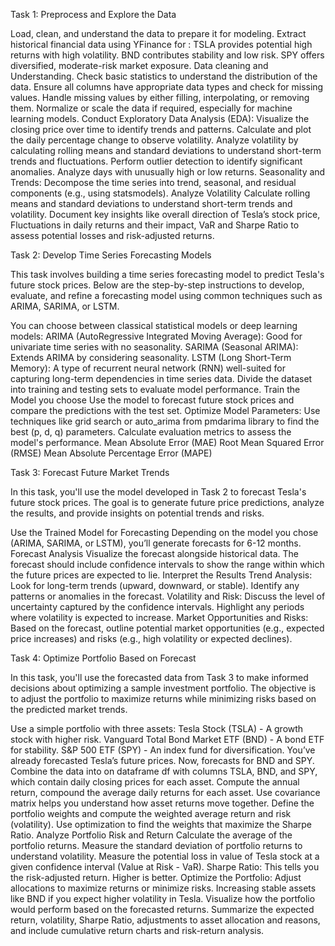Task 1: Preprocess and Explore the Data

Load, clean, and understand the data to prepare it for modeling.
Extract historical financial data using YFinance for :
TSLA provides potential high returns with high volatility.
BND contributes stability and low risk.
SPY offers diversified, moderate-risk market exposure.
Data cleaning and Understanding.
Check basic statistics to understand the distribution of the data.
Ensure all columns have appropriate data types and check for missing values.
Handle missing values by either filling, interpolating, or removing them.
Normalize or scale the data if required, especially for machine learning models.
Conduct Exploratory Data Analysis (EDA):
Visualize the closing price over time to identify trends and patterns.
Calculate and plot the daily percentage change to observe volatility.
Analyze volatility by calculating rolling means and standard deviations to understand short-term trends and fluctuations.
Perform outlier detection to identify significant anomalies.
Analyze days with unusually high or low returns.
Seasonality and Trends:
Decompose the time series into trend, seasonal, and residual components (e.g., using statsmodels).
Analyze Volatility
Calculate rolling means and standard deviations to understand short-term trends and volatility.
Document key insights like overall direction of Tesla’s stock price, Fluctuations in daily returns and their impact, VaR and Sharpe Ratio to assess potential losses and risk-adjusted returns.


Task 2: Develop Time Series Forecasting Models

This task involves building a time series forecasting model to predict Tesla's future stock prices. Below are the step-by-step instructions to develop, evaluate, and refine a forecasting model using common techniques such as ARIMA, SARIMA, or LSTM.

You can choose between classical statistical models or deep learning models:
ARIMA (AutoRegressive Integrated Moving Average): Good for univariate time series with no seasonality.
SARIMA (Seasonal ARIMA): Extends ARIMA by considering seasonality.
LSTM (Long Short-Term Memory): A type of recurrent neural network (RNN) well-suited for capturing long-term dependencies in time series data.
Divide the dataset into training and testing sets to evaluate model performance.
 Train the Model you choose 
Use the model to forecast future stock prices and compare the predictions with the test set.
Optimize Model Parameters:
Use techniques like grid search or auto_arima from pmdarima library to find the best (p, d, q) parameters.
Calculate evaluation metrics to assess the model's performance.
Mean Absolute Error (MAE)
Root Mean Squared Error (RMSE)
Mean Absolute Percentage Error (MAPE)


Task 3: Forecast Future Market Trends

In this task, you'll use the model developed in Task 2 to forecast Tesla's future stock prices. The goal is to generate future price predictions, analyze the results, and provide insights on potential trends and risks.

Use the Trained Model for Forecasting
Depending on the model you chose (ARIMA, SARIMA, or LSTM), you’ll generate forecasts for  6-12 months.
Forecast Analysis
Visualize the forecast alongside historical data.
The forecast should include confidence intervals to show the range within which the future prices are expected to lie.
Interpret the Results
Trend Analysis:
Look for long-term trends (upward, downward, or stable).
Identify any patterns or anomalies in the forecast.
Volatility and Risk:
Discuss the level of uncertainty captured by the confidence intervals.
Highlight any periods where volatility is expected to increase.
Market Opportunities and Risks:
Based on the forecast, outline potential market opportunities (e.g., expected price increases) and risks (e.g., high volatility or expected declines).


Task 4: Optimize Portfolio Based on Forecast

In this task, you'll use the forecasted data from Task 3 to make informed decisions about optimizing a sample investment portfolio. The objective is to adjust the portfolio to maximize returns while minimizing risks based on the predicted market trends.

Use a simple portfolio with three assets:
Tesla Stock (TSLA) - A growth stock with higher risk.
Vanguard Total Bond Market ETF (BND) - A bond ETF for stability.
S&P 500 ETF (SPY) - An index fund for diversification.
You’ve already forecasted Tesla’s future prices. Now, forecasts for BND and SPY. 
Combine the data into on dataframe df with columns TSLA, BND, and SPY, which contain daily closing prices for each asset.
Compute the annual return, compound the average daily returns for each asset.
Use covariance matrix helps you understand how asset returns move together.
Define the portfolio weights and compute the weighted average return and risk (volatility).
Use optimization to find the weights that maximize the Sharpe Ratio.
Analyze Portfolio Risk and Return
Calculate the average of the portfolio returns.
Measure the standard deviation of portfolio returns to understand volatility.
Measure the potential loss in value of Tesla stock at a given confidence interval (Value at Risk - VaR).
Sharpe Ratio: This tells you the risk-adjusted return. Higher is better.
Optimize the Portfolio:
Adjust allocations to maximize returns or minimize risks.
Increasing stable assets like BND if you expect higher volatility in Tesla.
Visualize how the portfolio would perform based on the forecasted returns.
Summarize the expected return, volatility, Sharpe Ratio, adjustments to asset allocation and reasons, and include cumulative return charts and risk-return analysis.
